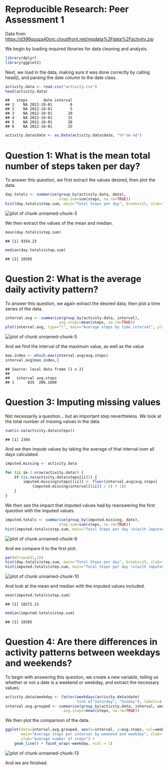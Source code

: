 

Reproducible Research: Peer Assessment 1
===================================================
Data from https://d396qusza40orc.cloudfront.net/repdata%2Fdata%2Factivity.zip

We begin by loading required libraries for data cleaning and analysis.


```r
library(dplyr)
library(ggplot2)
```

Next, we load in the data, making sure it was done correctly by calling head(), and parsing the date column to the date class.


```r
activity.data <- read.csv("activity.csv")
head(activity.data)
```

```
##   steps       date interval
## 1    NA 2012-10-01        0
## 2    NA 2012-10-01        5
## 3    NA 2012-10-01       10
## 4    NA 2012-10-01       15
## 5    NA 2012-10-01       20
## 6    NA 2012-10-01       25
```

```r
activity.data$date <- as.Date(activity.data$date, "%Y-%m-%d")
```


Question 1: What is the mean total number of steps taken per day?
=================================================================


To answer this question, we first extract the values desired, then plot the data.


```r
day.totals <- summarise(group_by(activity.data, date), 
                        step.sum=sum(steps, na.rm=TRUE))
hist(day.totals$step.sum, main="Total Steps per day", breaks=15, xlab="Sum of steps")
```

![plot of chunk unnamed-chunk-3](figure/unnamed-chunk-3-1.png) 

We then extract the values of the mean and median.


```r
mean(day.totals$step.sum)
```

```
## [1] 9354.23
```

```r
median(day.totals$step.sum)
```

```
## [1] 10395
```

Question 2: What is the average daily activity pattern?
=======================================================

To answer this question, we again extract the desired data, then plot a time series of the data.


```r
interval.avg <- summarise(group_by(activity.data, interval), 
                        avg.steps=mean(steps, na.rm=TRUE))
plot(interval.avg, type="l", main="Average steps by time interval", ylab="Average steps", xlab="Interval")
```

![plot of chunk unnamed-chunk-5](figure/unnamed-chunk-5-1.png) 

And we find the interval of the maximum value, as well as the value


```r
max.index <- which.max(interval.avg$avg.steps)
interval.avg[max.index,]
```

```
## Source: local data frame [1 x 2]
## 
##   interval avg.steps
## 1      835  206.1698
```

Question 3: Imputing missing values
===================================

Not necessarily a question... but an important step nevertheless. 
We look at the total number of missing values in the data.


```r
sum(is.na(activity.data$steps))
```

```
## [1] 2304
```

And we then impute values by taking the average of that interval over all days calculated.


```r
imputed.missing <- activity.data

for (ii in 1:nrow(activity.data)) {
    if (is.na(activity.data$steps[ii])) {
        imputed.missing$steps[[ii]] <- floor(interval.avg$avg.steps[
            (imputed.missing$interval[[ii]] / 5) + 1])
    }
}
```

We then see the impact that imputed values had by reanswering the first question with the imputed values.


```r
imputed.totals <- summarise(group_by(imputed.missing, date), 
                        step.sum=sum(steps, na.rm=TRUE))
hist(imputed.totals$step.sum, main="Total Steps per day \n(with imputed values)", breaks=15, xlab="Sum of steps")
```

![plot of chunk unnamed-chunk-9](figure/unnamed-chunk-9-1.png) 

And we compare it to the first plot.


```r
par(mfrow=c(1,2))
hist(day.totals$step.sum, main="Total Steps per day", breaks=15, xlab="Sum of steps")
hist(imputed.totals$step.sum, main="Total Steps per day \n(with imputed values)", breaks=15, xlab="Sum of steps")
```

![plot of chunk unnamed-chunk-10](figure/unnamed-chunk-10-1.png) 

And look at the mean and median with the imputed values included.


```r
mean(imputed.totals$step.sum)
```

```
## [1] 10272.13
```

```r
median(imputed.totals$step.sum)
```

```
## [1] 10395
```

Question 4: Are there differences in activity patterns between weekdays and weekends?
=====================================================================================

To begin with answering this question, we create a new variable, telling us whether or not a date is a weekend or weekday, and extract the necessary values.


```r
activity.data$weekday <- factor(weekdays(activity.data$date) 
                                %in% c("Saturday", "Sunday"), labels=c("Weekday", "Weekend"))
interval.avg.grouped <- summarise(group_by(activity.data, interval, weekday), 
                          avg.steps=mean(steps, na.rm=TRUE))
```

We then plot the comparison of the data.


```r
ggplot(data=interval.avg.grouped, aes(x=interval, y=avg.steps, col=weekday), 
       main="Average steps per interval by weekend and weekday", xlab="Interval", 
       ylab="Average number of steps") + 
    geom_line() + facet_wrap(~weekday, ncol = 1)
```

![plot of chunk unnamed-chunk-13](figure/unnamed-chunk-13-1.png) 

And we are finished. 
